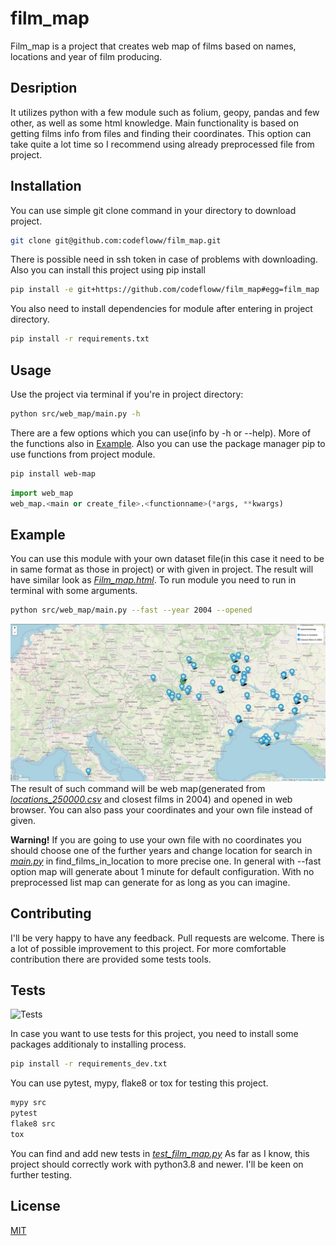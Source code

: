 # film_map
Film_map is a project that creates web map of films based on names, locations and year of film producing.

## Desription
It utilizes python with a few module such as folium, geopy, pandas and few other, as well as some html knowledge. Main functionality is based on getting films info from files and finding their coordinates. This option can take quite a lot time so I recommend using already preprocessed file from project.

## Installation
You can use simple git clone command in your directory to download project.
```bash
git clone git@github.com:codefloww/film_map.git
```
There is possible need in ssh token in case of problems with downloading.
Also you can install this project using pip install
```bash
pip install -e git+https://github.com/codefloww/film_map#egg=film_map
```
You also need to install dependencies for module after entering in project directory.
```bash
pip install -r requirements.txt
```

## Usage
Use the project via terminal if you're in project directory:
```bash
python src/web_map/main.py -h
```
There are a few options which you can use(info by -h or --help).
More of the functions also in [Example](Example).
Also you can use the package manager pip to use functions from project module.
```bash
pip install web-map
```
```python
import web_map
web_map.<main or create_file>.<functionname>(*args, **kwargs)
```
## Example
You can use this module with your own dataset file(in this case it need to be in same format as those in project) 
or with given in project. The result will have similar look as [*Film_map.html*](Film_map.html). 
To run module you need to run in terminal with some arguments.
```bash
python src/web_map/main.py --fast --year 2004 --opened
```
![Example of generated web map](/assets/images/Web_map_example.jpg)
The result of such command will be web map(generated from [*locations_250000.csv*](locations_250000.csv) and closest films in 2004) and opened in web browser. You can also pass your coordinates and your own file instead of given.

**Warning!**
If you are going to use your own file with no coordinates you should choose one of the further years and change location for search in [*main.py*](src/web_map/main.py) in find_films_in_location to more precise one. In general with --fast option map will generate about 1 minute for default configuration. With no preprocessed list map can generate for as long as you can imagine.

## Contributing
I'll be very happy to have any feedback. Pull requests are welcome. There is a lot of possible
improvement to this project. For more comfortable contribution there are provided some tests tools.

## Tests
![Tests](https://github.com/codefloww/film_map/actions/workflows/tests.yml/badge.svg)

In case you want to use tests for this project, you need to install some packages additionaly to installing process.
```bash
pip install -r requirements_dev.txt
```
You can use pytest, mypy, flake8 or tox for testing this project. 
```bash
mypy src
pytest
flake8 src
tox
```
You can find and add new tests in [*test_film_map.py*](/tests/test_film_map.py)
As far as I know, this project should correctly work with python3.8 and newer. I'll be keen on further testing.

## License
[MIT](https://choosealicense.com/licenses/mit/)
